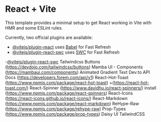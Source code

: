 # React + Vite

This template provides a minimal setup to get React working in Vite with HMR and some ESLint rules.

Currently, two official plugins are available:

- [@vitejs/plugin-react](https://github.com/vitejs/vite-plugin-react/blob/main/packages/plugin-react/README.md) uses [Babel](https://babeljs.io/) for Fast Refresh
- [@vitejs/plugin-react-swc](https://github.com/vitejs/vite-plugin-react-swc) uses [SWC](https://swc.rs/) for Fast Refresh



-[@vitejs/plugin-react-swc](https://reactrouter.com/en/main)
Tailwindcss Buttons (https://devdojo.com/tailwindcss/buttons)
Mamba UI - Components (https://mambaui.com/components)
Animated Gradient Text
Dev.to API Docs  (https://developers.forem.com/api/v1)
React-Hot-Toast (https://www.npmjs.com/package/react-hot-toast) +(https://react-hot-toast.com/)
React-Spinner (https://www.davidhu.io/react-spinners/) install (https://www.npmjs.com/package/react-spinners)
React-Icons (https://react-icons.github.io/react-icons/)
React-Markdown (https://www.npmjs.com/package/react-markdown)
ReHype-Raw (https://www.npmjs.com/package/rehype-raw)
Prop-Types (https://www.npmjs.com/package/prop-types)
Daisy UI
TailwindCSS
